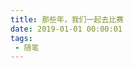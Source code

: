 ```yaml
---
title: 那些年，我们一起去比赛
date: 2019-01-01 00:00:01
tags:
 - 随笔
---
```


<html>
    <head>
    <script src="https://cdnjs.cloudflare.com/ajax/libs/require.js/2.1.10/require.min.js"></script>
    <script src="https://cdnjs.cloudflare.com/ajax/libs/jquery/2.0.3/jquery.min.js"></script>
    </head>
    <body>
        <script>
            require.config({
                paths: {
                    'echarts':'https://assets.pyecharts.org/assets/echarts.min', 'china':'https://assets.pyecharts.org/assets/maps/china'
                }
            });
        </script>
        <div id="ee3a7df7aab3469085fb3172995abf11" style="width: 900px; height: 500px; -webkit-tap-highlight-color: transparent; user-select: none; position: relative;" _echarts_instance_="ec_1574081665671"><div style="position: relative; overflow: hidden; width: 900px; height: 500px; padding: 0px; margin: 0px; border-width: 0px; cursor: pointer;"><canvas data-zr-dom-id="zr_0" width="900" height="500" style="position: absolute; left: 0px; top: 0px; width: 900px; height: 500px; user-select: none; -webkit-tap-highlight-color: rgba(0, 0, 0, 0); padding: 0px; margin: 0px; border-width: 0px;"></canvas></div><div></div></div>
        <script>
            require(['echarts', 'china'], function(echarts) {
                var chart_ee3a7df7aab3469085fb3172995abf11 = echarts.init(
                    document.getElementById('ee3a7df7aab3469085fb3172995abf11'), 'white', {renderer: 'canvas'});
                var option_ee3a7df7aab3469085fb3172995abf11 = {
                    "animation": true,
                    "animationThreshold": 2000,
                    "animationDuration": 1000,
                    "animationEasing": "cubicOut",
                    "animationDelay": 0,
                    "animationDurationUpdate": 300,
                    "animationEasingUpdate": "cubicOut",
                    "animationDelayUpdate": 0,
                    "color": [
                        "#708DF2",
                        "#c23531",
                        "#2f4554",
                        "#61a0a8",
                        "#d48265",
                        "#749f83",
                        "#ca8622",
                        "#bda29a",
                        "#6e7074",
                        "#546570",
                        "#c4ccd3",
                        "#f05b72",
                        "#ef5b9c",
                        "#f47920",
                        "#905a3d",
                        "#fab27b",
                        "#2a5caa",
                        "#444693",
                        "#726930",
                        "#b2d235",
                        "#6d8346",
                        "#ac6767",
                        "#1d953f",
                        "#6950a1",
                        "#918597"
                    ],
                    "series": [
                        {
                            "type": "effectScatter",
                            "name": "destination",
                            "coordinateSystem": "geo",
                            "showEffectOn": "render",
                            "rippleEffect": {
                                "show": true,
                                "brushType": "stroke",
                                "scale": 2.5,
                                "period": 4
                            },
                            "symbolSize": 10,
                            "data": [
                                {
                                    "name": "\u676d\u5dde",
                                    "value": [
                                        120.19,
                                        30.26,
                                        "\u5168\u56fd\u5927\u5b66\u751f\u7535\u5b50\u8bbe\u8ba1\u7ade\u8d5b\n \u4e2d\u56fd\u5927\u5b66\u751f\u667a\u80fd\u8bbe\u8ba1\u7ade\u8d5b\u603b\u51b3\u8d5b"
                                    ]
                                },
                                {
                                    "name": "\u5408\u80a5",
                                    "value": [
                                        117.27,
                                        31.86,
                                        "\u4e2d\u56fd\u673a\u5668\u4eba\u5927\u8d5b\u66a8RoboCup\u516c\u5f00\u8d5b"
                                    ]
                                },
                                {
                                    "name": "\u4e0a\u6d77",
                                    "value": [
                                        121.473701,
                                        31.230416,
                                        "\u56fd\u9645\u5927\u5b66\u751f3D\u6253\u5370\u673a\u8bbe\u8ba1\u9080\u8bf7\u8d5b"
                                    ]
                                },
                                {
                                    "name": "\u5927\u8fde",
                                    "value": [
                                        121.62,
                                        38.92,
                                        "\u5168\u56fd\u5927\u5b66\u751f\u5d4c\u5165\u5f0f\u8bbe\u8ba1\u5927\u8d5b\n \u6c34\u4e0b\u673a\u5668\u4eba\u76ee\u6807\u6293\u53d6\u5927\u8d5b"
                                    ]
                                },
                                {
                                    "name": "\u5317\u4eac",
                                    "value": [
                                        116.407526,
                                        39.90403,
                                        "\u4e0b\u4e00\u4ee3\u4e92\u8054\u7f51\u6280\u672f\u521b\u65b0\u5927\u8d5b\n \u56fd\u9645\u5927\u5b66\u751fiCAN\u521b\u65b0\u521b\u4e1a\u5927\u8d5b"
                                    ]
                                },
                                {
                                    "name": "\u6210\u90fd",
                                    "value": [
                                        104.06,
                                        30.67,
                                        "\u56fd\u9645\u5927\u5b66\u751fiCAN\u521b\u65b0\u521b\u4e1a\u5927\u8d5b"
                                    ]
                                },
                                {
                                    "name": "\u9ed1\u9f99\u6c5f",
                                    "value": [
                                        126.661669,
                                        45.742347,
                                        "\u5927\u5b66\u751f\u521b\u65b0\u65b9\u6cd5\u5927\u8d5b\n\n \u5168\u56fd\u5927\u5b66\u751f\u521b\u65b0\u521b\u4e1a\u5e74\u4f1a"
                                    ]
                                },
                                {
                                    "name": "\u5e7f\u5dde",
                                    "value": [
                                        113.23,
                                        23.16,
                                        "\u4e2d\u56fd\u673a\u5668\u4eba\u53ca\u4eba\u5de5\u667a\u80fd\u5927\u8d5b\n \u4e2d\u56fd\u5de5\u7a0b\u673a\u5668\u4eba\u5927\u8d5b"
                                    ]
                                },
                                {
                                    "name": "\u4f59\u59da",
                                    "value": [
                                        121.1,
                                        30.02,
                                        "\u4e2d\u56fd\u9ad8\u6821\u673a\u5668\u4eba\u521b\u610f\u5927\u8d5b"
                                    ]
                                },
                                {
                                    "name": "\u5357\u4eac",
                                    "value": [
                                        118.78,
                                        32.04,
                                        "\u4eba\u5de5\u667a\u80fd\u6821\u56ed\u521b\u65b0\u5927\u8d5b"
                                    ]
                                }
                            ],
                            "label": {
                                "show": false,
                                "position": "top",
                                "margin": 8
                            }
                        }
                    ],
                    "legend": [
                        {
                            "data": [
                                "destination"
                            ],
                            "selected": {
                                "destination": true
                            },
                            "show": true
                        }
                    ],
                    "tooltip": {
                        "show": true,
                        "trigger": "item",
                        "triggerOn": "mousemove|click",
                        "axisPointer": {
                            "type": "line"
                        },
                        "formatter": function (params) {        return params.name + ' : ' + params.value[2];    },
                        "textStyle": {
                            "fontSize": 14
                        },
                        "borderWidth": 0
                    },
                    "title": [
                        {
                            "text": "Geo-competiton"
                        }
                    ],
                    "geo": {
                        "map": "china",
                        "roam": true,
                        "itemStyle": {
                            "color": "#D8D7D7",
                            "borderColor": "#111"
                        },
                        "emphasis": {}
                    }
                };
                chart_ee3a7df7aab3469085fb3172995abf11.setOption(option_ee3a7df7aab3469085fb3172995abf11);
            });
        </script>
    </body>
</html>


